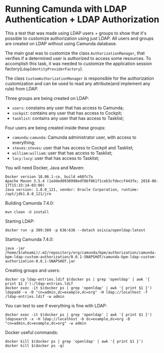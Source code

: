 # Running Camunda with LDAP Authentication + LDAP Authorization

This a test that was made using LDAP users + groups to show that it's possible to customize authorization using just LDAP. All users and groups are created on LDAP without using Camunda database.

The main goal was to customize the class `AuthorizationManager`, that verifies if a determined user is authorized to access some resources. To accomplish this task, it was needed to customize the application session factory(`LdapIdentityProviderFactory`).

The class `CustomAuthorizationManager` is responsible for the authorization customization and can be used to read any attribute(and implement any rule) from LDAP.

Three groups are being created on LDAP:

- `users`: constains any user that has access to Camunda;
- `cockpit`: contains any user that has access to Cockpit;
- `tasklist`: contains any user that has access to Tasklist;

Four users are being created inside these groups:

- `camunda:camunda`: Camunda administrator user, with access to everything;
- `steves:steves`: user that has access to Cockpit and Tasklist;
- `william:william`: user that has access to Tasklist;
- `lucy:lucy`: user that has access to Tasklist;

You will need Docker, Java and Maven:

```
Docker version 18.06.1-ce, build e68fc7a
Apache Maven 3.5.4 (1edded0938998edf8bf061f1ceb3cfdeccf443fe; 2018-06-17T15:33:14-03:00)
Java version: 1.8.0_121, vendor: Oracle Corporation, runtime: /opt/jdk1.8.0_121/jre
```

Building Camunda 7.4.0:

```
mvn clean -U install
```

Starting LDAP:
```
docker run -p 389:389 -p 636:636 --detach osixia/openldap:latest
```

Starting Camunda 7.4.0:
```
java -jar /home/$(whoami)/.m2/repository/org/camunda/bpm/authorization/camunda-bpm-ldap-custom-authorization/0.0.1-SNAPSHOT/camunda-bpm-ldap-custom-authorization-0.0.1-SNAPSHOT.jar
```

Creating groups and users:

```
docker cp ldap-entries.ldif $(docker ps | grep 'openldap' | awk '{ print $1 }'):/ldap-entries.ldif
docker exec -it $(docker ps | grep 'openldap' | awk '{ print $1 }') ldapadd -x -D "cn=admin,dc=example,dc=org" -H ldap://localhost -f /ldap-entries.ldif -w admin
```

You can test to see if everything is fine with LDAP:

```
docker exec -it $(docker ps | grep 'openldap' | awk '{ print $1 }') ldapsearch -x -H ldap://localhost -b dc=example,dc=org -D "cn=admin,dc=example,dc=org" -w admin
```

Docker useful commands:
```
docker kill $(docker ps | grep 'openldap' | awk '{ print $1 }') 
docker kill $(docker ps -q)
```
